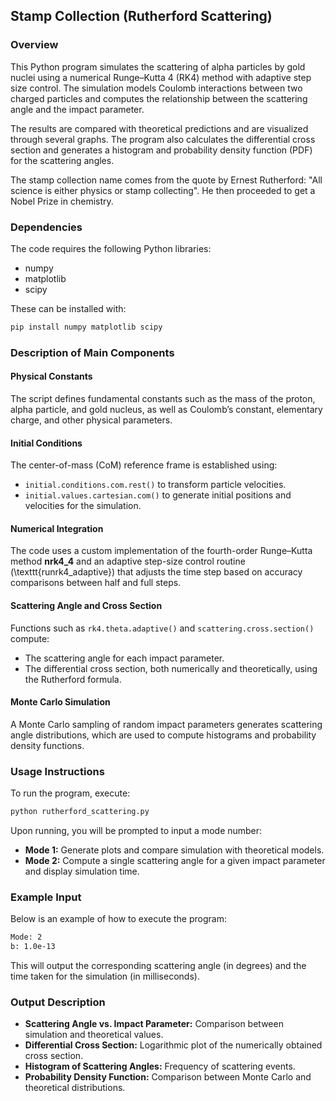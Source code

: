 ## Stamp Collection (Rutherford Scattering)

### Overview
This Python program simulates the scattering of alpha particles by gold nuclei using a numerical Runge–Kutta 4 (RK4) method with adaptive step size control. The simulation models Coulomb interactions between two charged particles and computes the relationship between the scattering angle and the impact parameter. 

The results are compared with theoretical predictions and are visualized through several graphs. The program also calculates the differential cross section and generates a histogram and probability density function (PDF) for the scattering angles.

The stamp collection name comes from the quote by Ernest Rutherford: "All science is either physics or stamp collecting". He then proceeded to get a Nobel Prize in chemistry.

### Dependencies
The code requires the following Python libraries:

- numpy
- matplotlib
- scipy


These can be installed with:
```bash
pip install numpy matplotlib scipy
```

### Description of Main Components 
#### Physical Constants
The script defines fundamental constants such as the mass of the proton, alpha particle, and gold nucleus, as well as Coulomb’s constant, elementary charge, and other physical parameters.

#### Initial Conditions
The center-of-mass (CoM) reference frame is established using:

- `initial.conditions.com.rest()` to transform particle velocities.
- `initial.values.cartesian.com()` to generate initial positions and velocities for the simulation.

#### Numerical Integration
The code uses a custom implementation of the fourth-order Runge–Kutta method **nrk4\_4** and an adaptive step-size control routine (\texttt{runrk4\_adaptive}) that adjusts the time step based on accuracy comparisons between half and full steps.

#### Scattering Angle and Cross Section
Functions such as `rk4.theta.adaptive()` and `scattering.cross.section()` compute:
- The scattering angle for each impact parameter.
- The differential cross section, both numerically and theoretically, using the Rutherford formula.

#### Monte Carlo Simulation
A Monte Carlo sampling of random impact parameters generates scattering angle distributions, which are used to compute histograms and probability density functions.

### Usage Instructions
To run the program, execute:
```bash
python rutherford_scattering.py
```

Upon running, you will be prompted to input a mode number:

- **Mode 1:** Generate plots and compare simulation with theoretical models.
- **Mode 2:** Compute a single scattering angle for a given impact parameter and display simulation time.


### Example Input
Below is an example of how to execute the program:

``` bash
Mode: 2
b: 1.0e-13
```

This will output the corresponding scattering angle (in degrees) and the time taken for the simulation (in milliseconds).

### Output Description

- **Scattering Angle vs. Impact Parameter:** Comparison between simulation and theoretical values.
- **Differential Cross Section:** Logarithmic plot of the numerically obtained cross section.
- **Histogram of Scattering Angles:** Frequency of scattering events.
- **Probability Density Function:** Comparison between Monte Carlo and theoretical distributions.

